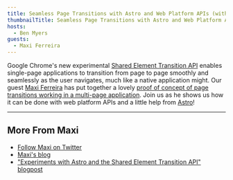 ```yaml
---
title: Seamless Page Transitions with Astro and Web Platform APIs (with Maxi Ferreira)
thumbnailTitle: Seamless Page Transitions with Astro and Web Platform APIs
hosts:
  - Ben Myers
guests:
  - Maxi Ferreira
---
```


Google Chrome's new experimental [Shared Element Transition API](https://developer.chrome.com/blog/shared-element-transitions-for-spas/) enables single-page applications to transition from page to page smoothly and seamlessly as the user navigates, much like a native application might. Our guest [Maxi Ferreira](https://twitter.com/charca) has put together a lovely [proof of concept of page transitions working in a multi-page application](https://twitter.com/charca/status/1561830946462384128). Join us as he shows us how it can be done with web platform APIs and a little help from [Astro](https://astro.build/)!

---

## More From Maxi

- [Follow Maxi on Twitter](https://twitter.com/charca)
- [Maxi's blog](https://www.maxiferreira.com/)
- ["Experiments with Astro and the Shared Element Transition API" blogpost](https://www.maxiferreira.com/blog/astro-page-transitions/)